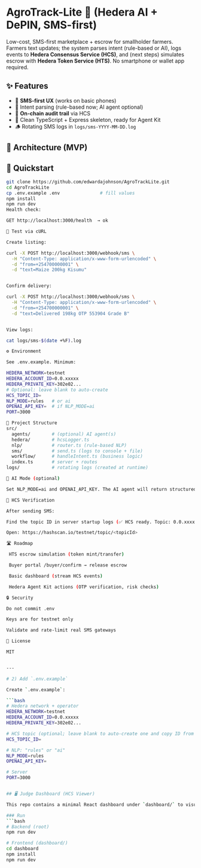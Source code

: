 # AgroTrack-Lite 🌾 (Hedera AI + DePIN, SMS-first)

Low-cost, SMS-first marketplace + escrow for smallholder farmers. Farmers text updates; the system parses intent (rule-based or AI), logs events to **Hedera Consensus Service (HCS)**, and (next steps) simulates escrow with **Hedera Token Service (HTS)**. No smartphone or wallet app required.

## ✨ Features
- 📱 **SMS-first UX** (works on basic phones)
- 🧠 Intent parsing (rule-based now; AI agent optional)
- 🧾 **On-chain audit trail** via HCS
- 🧰 Clean TypeScript + Express skeleton, ready for Agent Kit
- 🪵 Rotating SMS logs in `logs/sms-YYYY-MM-DD.log`

## 🧭 Architecture (MVP)


## 🚀 Quickstart
```bash
git clone https://github.com/edwardajohnson/AgroTrackLite.git
cd AgroTrackLite
cp .env.example .env               # fill values
npm install
npm run dev
Health check:

GET http://localhost:3000/health  → ok

🧪 Test via cURL

Create listing:

curl -X POST http://localhost:3000/webhook/sms \
  -H "Content-Type: application/x-www-form-urlencoded" \
  -d "from=+254700000001" \
  -d "text=Maize 200kg Kisumu"


Confirm delivery:

curl -X POST http://localhost:3000/webhook/sms \
  -H "Content-Type: application/x-www-form-urlencoded" \
  -d "from=+254700000001" \
  -d "text=Delivered 198kg OTP 553904 Grade B"


View logs:

cat logs/sms-$(date +%F).log

⚙️ Environment

See .env.example. Minimum:

HEDERA_NETWORK=testnet
HEDERA_ACCOUNT_ID=0.0.xxxxx
HEDERA_PRIVATE_KEY=302e02...
# Optional: leave blank to auto-create
HCS_TOPIC_ID=
NLP_MODE=rules   # or ai
OPENAI_API_KEY=  # if NLP_MODE=ai
PORT=3000

📂 Project Structure
src/
  agents/        # (optional) AI agent(s)
  hedera/        # hcsLogger.ts
  nlp/           # router.ts (rule-based NLP)
  sms/           # send.ts (logs to console + file)
  workflow/      # handleIntent.ts (business logic)
  index.ts       # server + routes
logs/            # rotating logs (created at runtime)

🧠 AI Mode (optional)

Set NLP_MODE=ai and OPENAI_API_KEY. The AI agent will return structured intents and log them to HCS.

🧾 HCS Verification

After sending SMS:

Find the topic ID in server startup logs (✅ HCS ready. Topic: 0.0.xxxxx)

Open: https://hashscan.io/testnet/topic/<topicId>

🛣️ Roadmap

 HTS escrow simulation (token mint/transfer)

 Buyer portal /buyer/confirm → release escrow

 Basic dashboard (stream HCS events)

 Hedera Agent Kit actions (OTP verification, risk checks)

🔒 Security

Do not commit .env

Keys are for testnet only

Validate and rate-limit real SMS gateways

📜 License

MIT


---

# 2) Add `.env.example`

Create `.env.example`:

```bash
# Hedera network + operator
HEDERA_NETWORK=testnet
HEDERA_ACCOUNT_ID=0.0.xxxxx
HEDERA_PRIVATE_KEY=302e02...

# HCS topic (optional; leave blank to auto-create one and copy ID from console)
HCS_TOPIC_ID=

# NLP: "rules" or "ai"
NLP_MODE=rules
OPENAI_API_KEY=

# Server
PORT=3000


## 🖥️ Judge Dashboard (HCS Viewer)

This repo contains a minimal React dashboard under `dashboard/` to visualize Hedera Consensus Service messages and pending OTPs.

### Run
```bash
# Backend (root)
npm run dev

# Frontend (dashboard/)
cd dashboard
npm install
npm run dev
